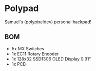 # Polypad
Samuel's (polypixeldev) personal hackpad!

## BOM
- 5x MX Switches
- 1x EC11 Rotary Encoder
- 1x 128x32 SSD1306 OLED Display 0.91"
- 1x PCB
